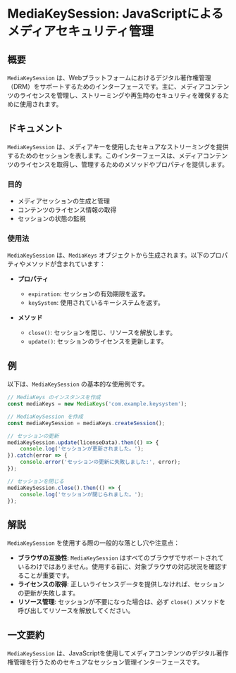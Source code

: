<!--
Meta Description: # MediaKeySession: JavaScriptによるメディアセキュリティ管理 ## 概要 `MediaKeySession` は、Webプラットフォームにおけるデジタル著作権管理（DRM）をサポートするためのインターフェースです。主に、メディアコンテンツのライセンスを管理し、ストリーミン...
Meta Keywords: mediakeysession, mediakeys, close, console, error
-->

# MediaKeySession: JavaScriptによるメディアセキュリティ管理

## 概要
`MediaKeySession` は、Webプラットフォームにおけるデジタル著作権管理（DRM）をサポートするためのインターフェースです。主に、メディアコンテンツのライセンスを管理し、ストリーミングや再生時のセキュリティを確保するために使用されます。

## ドキュメント
`MediaKeySession` は、メディアキーを使用したセキュアなストリーミングを提供するためのセッションを表します。このインターフェースは、メディアコンテンツのライセンスを取得し、管理するためのメソッドやプロパティを提供します。

### 目的
- メディアセッションの生成と管理
- コンテンツのライセンス情報の取得
- セッションの状態の監視

### 使用法
`MediaKeySession` は、`MediaKeys` オブジェクトから生成されます。以下のプロパティやメソッドが含まれています：
- **プロパティ**
  - `expiration`: セッションの有効期限を返す。
  - `keySystem`: 使用されているキーシステムを返す。

- **メソッド**
  - `close()`: セッションを閉じ、リソースを解放します。
  - `update()`: セッションのライセンスを更新します。

## 例
以下は、`MediaKeySession` の基本的な使用例です。

```javascript
// MediaKeys のインスタンスを作成
const mediaKeys = new MediaKeys('com.example.keysystem');

// MediaKeySession を作成
const mediaKeySession = mediaKeys.createSession();

// セッションの更新
mediaKeySession.update(licenseData).then(() => {
    console.log('セッションが更新されました。');
}).catch(error => {
    console.error('セッションの更新に失敗しました:', error);
});

// セッションを閉じる
mediaKeySession.close().then(() => {
    console.log('セッションが閉じられました。');
});
```

## 解説
`MediaKeySession` を使用する際の一般的な落とし穴や注意点：
- **ブラウザの互換性**: `MediaKeySession` はすべてのブラウザでサポートされているわけではありません。使用する前に、対象ブラウザの対応状況を確認することが重要です。
- **ライセンスの取得**: 正しいライセンスデータを提供しなければ、セッションの更新が失敗します。
- **リソース管理**: セッションが不要になった場合は、必ず `close()` メソッドを呼び出してリソースを解放してください。

## 一文要約
`MediaKeySession` は、JavaScriptを使用してメディアコンテンツのデジタル著作権管理を行うためのセキュアなセッション管理インターフェースです。